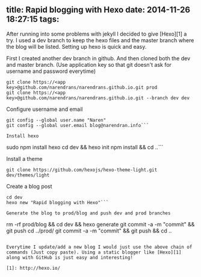 title: Rapid blogging with Hexo
date: 2014-11-26 18:27:15
tags:
---

After running into some problems with jekyll I decided to give [Hexo][1] a try. I used a dev branch to keep the hexo files and 
the master branch where the blog will be listed. Setting up hexo is quick and easy.

First I created another dev branch in github. And then cloned both the dev and master branch. (Use application key so that git doesn't ask for username and password everytime)

```
git clone https://<app key>@github.com/narendrans/narendrans.github.io.git prod
git clone https://<app key>@github.com/narendrans/narendrans.github.io.git --branch dev dev
```

Configure username and email

```
git config --global user.name "Naren"
git config --global user.email blog@narendran.info```

Install hexo

```
sudo npm install hexo
cd dev && hexo init
npm install && cd ..```

Install a theme

`git clone https://github.com/hexojs/hexo-theme-light.git dev/themes/light`

Create a blog post

```
cd dev
hexo new "Rapid blogging with Hexo"```

Generate the blog to prod/blog and push dev and prod branches

```
rm -rf prod/blog && cd dev && hexo generate
git commit -a -m "commit" && git push
cd ../prod/
git commit -a -m "commit" && git push && cd ..
```

Everytime I update/add a new blog I would just use the above chain of commands (Just copy paste). Using a static blogger like [Hexo][1] along with GitHub is just easy and interesting!

[1]: http://hexo.io/